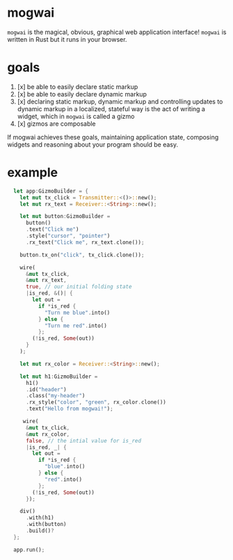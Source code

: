 # mogwai
`mogwai` is the magical, obvious, graphical web application interface! `mogwai`
is written in Rust but it runs in your browser.

# goals

1. [x] be able to easily declare static markup
2. [x] be able to easily declare dynamic markup
3. [x] declaring static markup, dynamic markup and controlling updates to
       dynamic markup in a localized, stateful way is the act of writing a
       widget, which in `mogwai` is called a gizmo
4. [x] gizmos are composable

If mogwai achieves these goals, maintaining application state, composing
widgets and reasoning about your program should be easy.

# example
```rust
  let app:GizmoBuilder = {
    let mut tx_click = Transmitter::<()>::new();
    let mut rx_text = Receiver::<String>::new();

    let mut button:GizmoBuilder =
      button()
      .text("Click me")
      .style("cursor", "pointer")
      .rx_text("Click me", rx_text.clone());

    button.tx_on("click", tx_click.clone());

    wire(
      &mut tx_click,
      &mut rx_text,
      true, // our initial folding state
      |is_red, &()| {
        let out =
          if *is_red {
            "Turn me blue".into()
          } else {
            "Turn me red".into()
          };
        (!is_red, Some(out))
      }
    );

    let mut rx_color = Receiver::<String>::new();

    let mut h1:GizmoBuilder =
      h1()
      .id("header")
      .class("my-header")
      .rx_style("color", "green", rx_color.clone())
      .text("Hello from mogwai!");

     wire(
      &mut tx_click,
      &mut rx_color,
      false, // the intial value for is_red
      |is_red, _| {
        let out =
          if *is_red {
            "blue".into()
          } else {
            "red".into()
          };
        (!is_red, Some(out))
      });

    div()
      .with(h1)
      .with(button)
      .build()?
  };

  app.run();
```
